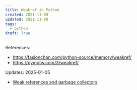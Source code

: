 ```yaml
---
title: Weakref in Python
created: 2021-11-08
updated: 2021-11-08
tags:
  - python
draft: True
---
```


References:

- https://fasionchan.com/python-source/memory/weakref/
- https://pymotw.com/3/weakref/

Updates: 2025-01-05

- [Weak references and garbage collectors](https://bernsteinbear.com/blog/weakrefs/)

